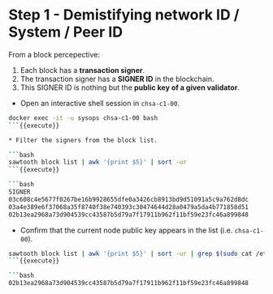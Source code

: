 # Step 1 - Demistifying network ID / System / Peer ID

From a block percepective:

1. Each block has a **transaction signer**.
2. The transaction signer has a **SIGNER ID** in the blockchain.
3. This SIGNER ID is nothing but the **public key of a given validator**.

* Open an interactive shell session in `chsa-c1-00`.

```bash
docker exec -it -u sysops chsa-c1-00 bash
```{{execute}}

* Filter the signers from the block list.

```bash
sawtooth block list | awk '{print $5}' | sort -ur
```{{execute}}

```bash
SIGNER
03c608c4e5677f0267be16b9928655dfe0a3426cb8913bd9d51091a5c9a762d8dc
03a4e389e6f37068a35f8740f38e740393c30474644d28a0479a5da4b771858d51
02b13ea2968a73d904539cc43587b5d79a7f17911b962f11bf59e23fc46a899848
```

* Confirm that the current node public key appears in the list (i.e. `chsa-c1-00`).

```bash
sawtooth block list | awk '{print $5}' | sort -ur | grep $(sudo cat /etc/sawtooth/keys/validator.pub)
```{{execute}}

```bash
02b13ea2968a73d904539cc43587b5d79a7f17911b962f11bf59e23fc46a899848
```
